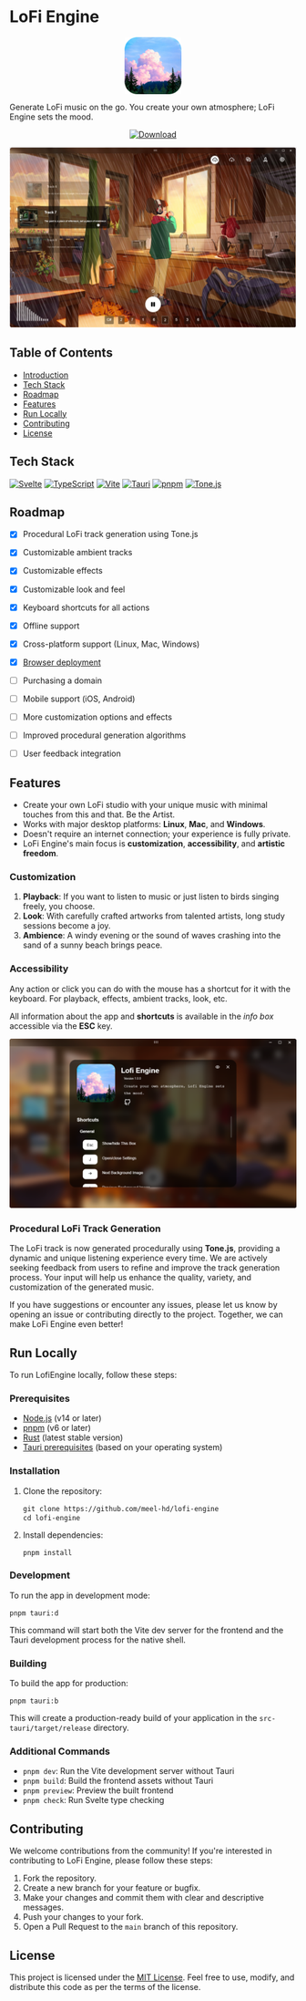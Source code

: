# LoFi Engine
<p align="center">
    <img alt="Icon" align="center" width="100" height="100" src="app-icon.png" />
</p>

Generate LoFi music on the go. You create your own atmosphere; LoFi Engine sets the mood.

<p align="center">
  <a href="https://github.com/meel-hd/lofi-engine/releases/tag/app-v1.0.2">
    <img src="https://img.shields.io/badge/Download-LoFi_Engine-blue?style=for-the-badge&logo=github" alt="Download">
  </a>
</p>

<p align="center">
   <img  alt="Screenshot" src="screenshots/screenshot.jpeg" />
</p>

## Table of Contents

- [Introduction](#lofi-engine)
- [Tech Stack](#tech-stack)
- [Roadmap](#roadmap)
- [Features](#features)
- [Run Locally](#run-locally)
- [Contributing](#contributing)
- [License](#license)

## Tech Stack

[![Svelte](https://img.shields.io/badge/Svelte-4A4A55?style=for-the-badge&logo=svelte&logoColor=FF3E00)](https://svelte.dev/)
[![TypeScript](https://img.shields.io/badge/TypeScript-007ACC?style=for-the-badge&logo=typescript&logoColor=white)](https://www.typescriptlang.org/)
[![Vite](https://img.shields.io/badge/Vite-B73BFE?style=for-the-badge&logo=vite&logoColor=FFD62E)](https://vitejs.dev/)
[![Tauri](https://img.shields.io/badge/Tauri-FFC131?style=for-the-badge&logo=Tauri&logoColor=white)](https://tauri.app/)
[![pnpm](https://img.shields.io/badge/pnpm-F69220?style=for-the-badge&logo=pnpm&logoColor=white)](https://pnpm.io/)
[![Tone.js](https://img.shields.io/badge/Tone.js-009688?style=for-the-badge&logo=javascript&logoColor=white)](https://tonejs.github.io/)

## Roadmap
- [x] Procedural LoFi track generation using Tone.js
- [x] Customizable ambient tracks
- [x] Customizable effects
- [x] Customizable look and feel
- [x] Keyboard shortcuts for all actions
- [x] Offline support
- [x] Cross-platform support (Linux, Mac, Windows)
- [x] [Browser deployment](https://lofi-engine.vercel.app/)
- [ ] Purchasing a domain
- [ ] Mobile support (iOS, Android)
- [ ] More customization options and effects
- [ ] Improved procedural generation algorithms
- [ ] User feedback integration



## Features
* Create your own LoFi studio with your unique music with minimal touches from this and that. Be the Artist.
* Works with major desktop platforms: **Linux**, **Mac**, and **Windows**.
* Doesn't require an internet connection; your experience is fully private.
* LoFi Engine's main focus is **customization**, **accessibility**, and **artistic freedom**.

### Customization
1. **Playback**: If you want to listen to music or just listen to birds singing freely, you choose.
2. **Look**: With carefully crafted artworks from talented artists, long study sessions become a joy.
3. **Ambience**: A windy evening or the sound of waves crashing into the sand of a sunny beach brings peace.

### Accessibility
Any action or click you can do with the mouse has a shortcut for it with the keyboard. For playback, effects, ambient tracks, look, etc.

All information about the app and **shortcuts** is available in the *info box* accessible via the **ESC** key.

![info-box](screenshots/info-box.png)

### Procedural LoFi Track Generation

The LoFi track is now generated procedurally using **Tone.js**, providing a dynamic and unique listening experience every time. We are actively seeking feedback from users to refine and improve the track generation process. Your input will help us enhance the quality, variety, and customization of the generated music.

If you have suggestions or encounter any issues, please let us know by opening an issue or contributing directly to the project. Together, we can make LoFi Engine even better!

## Run Locally

To run LofiEngine locally, follow these steps:

### Prerequisites

- [Node.js](https://nodejs.org/) (v14 or later)
- [pnpm](https://pnpm.io/) (v6 or later)
- [Rust](https://www.rust-lang.org/) (latest stable version)
- [Tauri prerequisites](https://tauri.app/v1/guides/getting-started/prerequisites) (based on your operating system)

### Installation

1. Clone the repository:
   ```
   git clone https://github.com/meel-hd/lofi-engine
   cd lofi-engine
   ```

2. Install dependencies:
   ```
   pnpm install
   ```

### Development

To run the app in development mode:

```
pnpm tauri:d
```

This command will start both the Vite dev server for the frontend and the Tauri development process for the native shell.

### Building

To build the app for production:

```
pnpm tauri:b
```

This will create a production-ready build of your application in the `src-tauri/target/release` directory.

### Additional Commands

- `pnpm dev`: Run the Vite development server without Tauri
- `pnpm build`: Build the frontend assets without Tauri
- `pnpm preview`: Preview the built frontend
- `pnpm check`: Run Svelte type checking

## Contributing
We welcome contributions from the community! If you're interested in contributing to LoFi Engine, please follow these steps:
1. Fork the repository.
2. Create a new branch for your feature or bugfix.
3. Make your changes and commit them with clear and descriptive messages.
4. Push your changes to your fork.
5. Open a Pull Request to the `main` branch of this repository.

## License
This project is licensed under the [MIT License](LICENSE).
Feel free to use, modify, and distribute this code as per the terms of the license.
